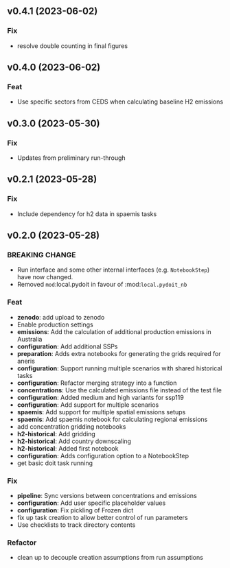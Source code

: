 ## v0.4.1 (2023-06-02)

### Fix

- resolve double counting in final figures

## v0.4.0 (2023-06-02)

### Feat

- Use specific sectors from CEDS when calculating baseline H2 emissions

## v0.3.0 (2023-05-30)

### Fix

- Updates from preliminary run-through

## v0.2.1 (2023-05-28)

### Fix

- Include dependency for h2 data in spaemis tasks

## v0.2.0 (2023-05-28)

### BREAKING CHANGE

- Run interface and some other internal interfaces (e.g. `NotebookStep`) have now changed.
- Removed `mod`:local.pydoit in favour of :mod:`local.pydoit_nb`

### Feat

- **zenodo**: add upload to zenodo
- Enable production settings
- **emissions**: Add the calculation of additional production emissions in Australia
- **configuration**: Add additional SSPs
- **preparation**: Adds extra notebooks for generating the grids required for aneris
- **configuration**: Support running multiple scenarios with shared historical tasks
- **configuration**: Refactor merging strategy into a function
- **concentrations**: Use the calculated emissions file instead of the test file
- **configuration**: Added medium and high variants for ssp119
- **configuration**: Add support for multiple scenarios
- **spaemis**: Add support for multiple spatial emissions setups
- **spaemis**: Add spaemis notebook for calculating regional emissions
- add concentration gridding notebooks
- **h2-historical**: Add gridding
- **h2-historical**: Add country downscaling
- **h2-historical**: Added first notebook
- **configuration**: Adds configuration option to a NotebookStep
- get basic doit task running

### Fix

- **pipeline**: Sync versions between concentrations and emissions
- **configuration**: Add user specific placeholder values
- **configuration**: Fix pickling of Frozen dict
- fix up task creation to allow better control of run parameters
- Use checklists to track directory contents

### Refactor

- clean up to decouple creation assumptions from run assumptions
